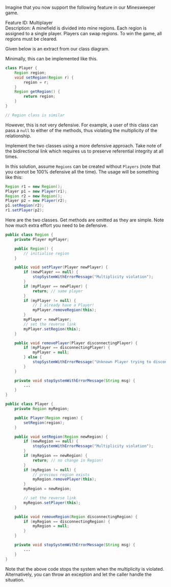 <panel header="{{ icon_Q_A }} Implement `Player` and `Region`">

Imagine that you now support the following feature in our Minesweeper game.

<box>

Feature ID: Multiplayer<br>
Description: A minefield is divided into mine regions. Each region is assigned to a single player. Players can swap regions. To win the game, all regions must be cleared.

</box>

Given below is an extract from our class diagram.

<pic src="{{baseUrl}}/errorHandling/defensiveProgramming/referentialIntegrity/images/playerRegion.png" height="100" />
<p/>

Minimally, this can be implemented like this.

```java
class Player {
    Region region;
    void setRegion(Region r) {
        region = r;
    }
    Region getRegion() {
        return region;
    }
}

// Region class is similar
```

However, this is not very defensive. For example, a user of this class can pass a `null` to either of the methods, thus violating the multiplicity of the relationship.

Implement the two classes using a more defensive approach. Take note of the bidirectional link which requires us to preserve referential integrity at all times.

<panel type="seamless" header="{{ icon_A }} Answer" minimized>

In this solution, assume `Regions` can be created without `Players` (note that you cannot be 100% defensive all the time). The usage will be something like this:

```java
Region r1 = new Region();
Player p1 = new Player(r1);
Region r2 = new Region();
Player p2 = new Player(r2);
p1.setRegion(r2);
r1.setPlayer(p2);
```

Here are the two classes.  Get methods are omitted as they are simple.  Note how much extra effort you need to be defensive.

```java
public class Region {
    private Player myPlayer;

    public Region() {
        // initialise region
    }

    public void setPlayer(Player newPlayer) {
        if (newPlayer == null) {
            stopSystemWithErrorMessage("Multiplicity violation");
        }
        if (myPlayer == newPlayer) {
            return; // same player
        }
        if (myPlayer != null) {
            // I already have a Player!
            myPlayer.removeRegion(this);
        }
        myPlayer = newPlayer;
        // set the reverse link
        myPlayer.setRegion(this);
    }

    public void removePlayer(Player disconnectingPlayer) {
        if (myPlayer == disconnectingPlayer) {
            myPlayer = null;
        } else {
            stopSystemWithErrorMessage("Unknown Player trying to disconnect");
        }
    }

    private void stopSystemWithErrorMessage(String msg) {
        ...
    }
}
```

```java
public class Player {
    private Region myRegion;

    public Player(Region region) {
        setRegion(region);
    }

    public void setRegion(Region newRegion) {
        if (newRegion == null) {
            stopSystemWithErrorMessage("Multiplicity violation");
        }
        if (myRegion == newRegion) {
            return; // no change in Region!
        }
        if (myRegion != null) {
            // previous region exists
            myRegion.removePlayer(this);
        }
        myRegion = newRegion;

        // set the reverse link
        myRegion.setPlayer(this);
    }

    public void removeRegion(Region disconnectingRegion) {
        if (myRegion == disconnectingRegion) {
            myRegion = null;
        }
    }

    private void stopSystemWithErrorMessage(String msg) {
        ...
    }
}
```

Note that the above code stops the system when the multiplicity is violated. Alternatively, you can throw an exception and let the caller handle the situation.

</panel>
</panel>
